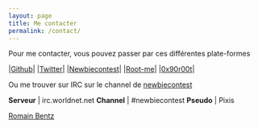 ```yaml
---
layout: page
title: Me contacter
permalink: /contact/
---
```


Pour me contacter, vous pouvez passer par ces différentes plate-formes

|[Github](http://www.github.com/hackndo)|
|[Twitter](http://www.twitter.com/hackanddo)|
|[Newbiecontest](https://www.newbiecontest.org/index.php?page=info_membre&nick=pixis)|
|[Root-me](https://www.root-me.org/Betezed)|
|[0x90r00t](https://0x90r00t.com/author/hackndo/)|

Ou me trouver sur IRC sur le channel de [newbiecontest](http://newbiecontest.org)

**Serveur** | irc.worldnet.net
**Channel** | #newbiecontest
**Pseudo**  | Pixis

<div class="LI-profile-badge"  data-version="v1" data-size="medium" data-locale="fr_FR" data-type="vertical" data-theme="dark" data-vanity="romainbentz"><a class="LI-simple-link" href='https://fr.linkedin.com/in/romainbentz?trk=profile-badge'>Romain Bentz</a></div>
